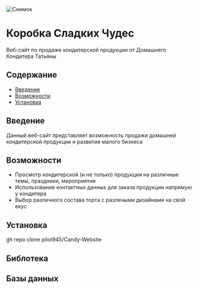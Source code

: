 ![Снимок](https://github.com/user-attachments/assets/f17e3768-9165-429a-af55-8fce97030efb)


# Коробка Сладких Чудес
Веб-сайт по продаже кондитерской продукции от Домашнего Кондитера Татьяны

## Содержание
- [Введение](#Введение)
- [Возможности](#Возможности)
- [Установка](#Установка)

## Введение
Данный веб-сайт представляет возможность продажи домашней кондитерской продукции и развитие малого бизнеса 

## Возможности 
- Просмотр кондитерской (и не только) продукции на различные темы, праздники, мероприятия
- Использование контактных данных для заказа продукции напрямую у кондитера
- Выбор различного состава торта с различыми дизайнами на свой вкус
## Установка
gh repo clone pilot945/Candy-Website
## Библотека

## Базы данных
